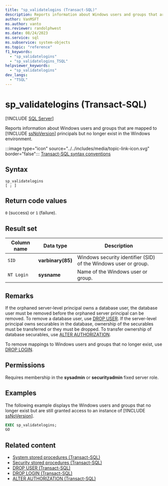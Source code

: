 ```yaml
---
title: "sp_validatelogins (Transact-SQL)"
description: Reports information about Windows users and groups that are mapped to SQL Server principals but no longer exist in the Windows environment.
author: VanMSFT
ms.author: vanto
ms.reviewer: randolphwest
ms.date: 08/24/2023
ms.service: sql
ms.subservice: system-objects
ms.topic: "reference"
f1_keywords:
  - "sp_validatelogins"
  - "sp_validatelogins_TSQL"
helpviewer_keywords:
  - "sp_validatelogins"
dev_langs:
  - "TSQL"
---
```

# sp_validatelogins (Transact-SQL)

[!INCLUDE [SQL Server](../../includes/applies-to-version/sqlserver.md)]

Reports information about Windows users and groups that are mapped to [!INCLUDE [ssNoVersion](../../includes/ssnoversion-md.md)] principals but no longer exist in the Windows environment.

:::image type="icon" source="../../includes/media/topic-link-icon.svg" border="false"::: [Transact-SQL syntax conventions](../../t-sql/language-elements/transact-sql-syntax-conventions-transact-sql.md)

## Syntax

```syntaxsql
sp_validatelogins
[ ; ]
```

## Return code values

`0` (success) or `1` (failure).

## Result set

| Column name | Data type | Description |
| --- | --- | --- |
| `SID` | **varbinary(85)** | Windows security identifier (SID) of the Windows user or group. |
| `NT Login` | **sysname** | Name of the Windows user or group. |

## Remarks

If the orphaned server-level principal owns a database user, the database user must be removed before the orphaned server principal can be removed. To remove a database user, use [DROP USER](../../t-sql/statements/drop-user-transact-sql.md). If the server-level principal owns securables in the database, ownership of the securables must be transferred or they must be dropped. To transfer ownership of database securables, use [ALTER AUTHORIZATION](../../t-sql/statements/alter-authorization-transact-sql.md).

To remove mappings to Windows users and groups that no longer exist, use [DROP LOGIN](../../t-sql/statements/drop-login-transact-sql.md).

## Permissions

Requires membership in the **sysadmin** or **securityadmin** fixed server role.

## Examples

The following example displays the Windows users and groups that no longer exist but are still granted access to an instance of [!INCLUDE [ssNoVersion](../../includes/ssnoversion-md.md)].

```sql
EXEC sp_validatelogins;
GO
```

## Related content

- [System stored procedures (Transact-SQL)](system-stored-procedures-transact-sql.md)
- [Security stored procedures (Transact-SQL)](security-stored-procedures-transact-sql.md)
- [DROP USER (Transact-SQL)](../../t-sql/statements/drop-user-transact-sql.md)
- [DROP LOGIN (Transact-SQL)](../../t-sql/statements/drop-login-transact-sql.md)
- [ALTER AUTHORIZATION (Transact-SQL)](../../t-sql/statements/alter-authorization-transact-sql.md)
